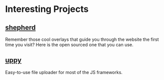 # Interesting Projects

## [shepherd](https://github.com/shipshapecode/shepherd)

Remember those cool overlays that guide you through the website the first time you visit? Here is the open sourced one that you can use.

## [uppy](https://github.com/transloadit/uppy)

Easy-to-use file uploader for most of the JS frameworks.
